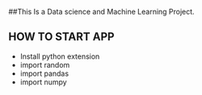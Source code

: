 ##This Is a Data science and Machine Learning Project.

## HOW TO START APP
- Install python extension
- import random
- import pandas
- import numpy  
